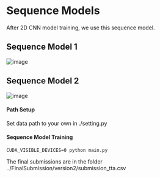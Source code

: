 # Sequence Models

After 2D CNN model training, we use this sequence model.

## Sequence Model 1
![image](https://github.com/SeuTao/RSNA2019_1st_place_solution/blob/master/png/s1.png)

## Sequence Model 2
![image](https://github.com/SeuTao/RSNA2019_1st_place_solution/blob/master/png/s2.png)

#### Path Setup
Set data path to your own in ./setting.py

#### Sequence Model Training
```
CUDA_VISIBLE_DEVICES=0 python main.py
```
The final submissions are in the folder ../FinalSubmission/version2/submission_tta.csv


















